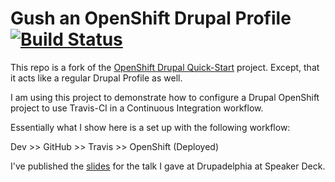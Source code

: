 Gush an OpenShift Drupal Profile [![Build Status](https://travis-ci.org/dkinzer/gush.png?branch=master)](https://travis-ci.org/dkinzer/gush)
================================

This repo is a fork of the [OpenShift Drupal Quick-Start](https://github.com/openshift/drupal-quickstart) project. Except, that it acts like a regular Drupal Profile as well.

I am using this project to demonstrate how to configure a Drupal OpenShift project to use Travis-CI in a Continuous Integration workflow. 

Essentially what I show here is a set up with the following workflow:

Dev >> GitHub >> Travis >> OpenShift (Deployed)

I've published the [slides](https://speakerdeck.com/dkinzer/setting-up-a-travis-continuous-integration-environment-for-your-drupal-module) for the talk I gave at Drupadelphia at Speaker Deck.

